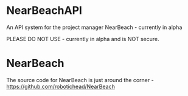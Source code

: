 # NearBeachAPI
An API system for the project manager NearBeach - currently in alpha

PLEASE DO NOT USE - currently in alpha and is NOT secure.

# NearBeach

The source code for NearBeach is just around the corner - https://github.com/robotichead/NearBeach
